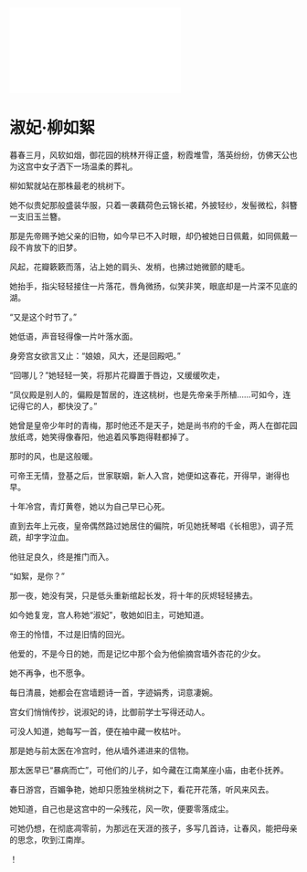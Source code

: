 



![](../0805/35.md)

# 淑妃·柳如絮

暮春三月，风软如烟，御花园的桃林开得正盛，粉霞堆雪，落英纷纷，仿佛天公也为这宫中女子洒下一场温柔的葬礼。

柳如絮就站在那株最老的桃树下。

她不似贵妃那般盛装华服，只着一袭藕荷色云锦长裙，外披轻纱，发髻微松，斜簪一支旧玉兰簪。

那是先帝赐予她父亲的旧物，如今早已不入时眼，却仍被她日日佩戴，如同佩戴一段不肯放下的旧梦。

风起，花瓣簌簌而落，沾上她的肩头、发梢，也拂过她微颤的睫毛。

她抬手，指尖轻轻接住一片落花，唇角微扬，似笑非笑，眼底却是一片深不见底的湖。

“又是这个时节了。”

她低语，声音轻得像一片叶落水面。

身旁宫女欲言又止：“娘娘，风大，还是回殿吧。”

“回哪儿？”她轻轻一笑，将那片花瓣置于唇边，又缓缓吹走，

“凤仪殿是别人的，偏殿是暂居的，连这桃树，也是先帝亲手所植……可如今，连记得它的人，都快没了。”

她曾是皇帝少年时的青梅，那时他还不是天子，她是尚书府的千金，两人在御花园放纸鸢，她笑得像春阳，他追着风筝跑得鞋都掉了。

那时的风，也是这般暖。

可帝王无情，登基之后，世家联姻，新人入宫，她便如这春花，开得早，谢得也早。

十年冷宫，青灯黄卷，她以为自己早已心死。

直到去年上元夜，皇帝偶然路过她居住的偏院，听见她抚琴唱《长相思》，调子荒疏，却字字泣血。

他驻足良久，终是推门而入。

“如絮，是你？”

那一夜，她没有哭，只是低头重新绾起长发，将十年的灰烬轻轻拂去。

如今她复宠，宫人称她“淑妃”，敬她如旧主，可她知道。

帝王的怜惜，不过是旧情的回光。

他爱的，不是今日的她，而是记忆中那个会为他偷摘宫墙外杏花的少女。

她不再争，也不愿争。

每日清晨，她都会在宫墙题诗一首，字迹娟秀，词意凄婉。

宫女们悄悄传抄，说淑妃的诗，比御前学士写得还动人。

可没人知道，她每写一首，便在袖中藏一枚枯叶。

那是她与前太医在冷宫时，他从墙外递进来的信物。

那太医早已“暴病而亡”，可他们的儿子，如今藏在江南某座小庙，由老仆抚养。

春日游宫，百媚争艳，她却只愿独坐桃树之下，看花开花落，听风来风去。

她知道，自己也是这宫中的一朵残花，风一吹，便要零落成尘。

可她仍想，在彻底凋零前，为那远在天涯的孩子，多写几首诗，让春风，能把母亲的思念，吹到江南岸。

！[](../0904/273.md)
